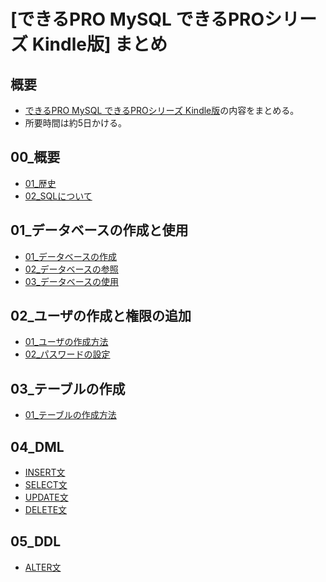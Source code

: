 [できるPRO MySQL できるPROシリーズ Kindle版] まとめ
===

## 概要

- [できるPRO MySQL できるPROシリーズ Kindle版](https://www.amazon.co.jp/%E3%81%A7%E3%81%8D%E3%82%8BPRO-MySQL-%E3%81%A7%E3%81%8D%E3%82%8BPRO%E3%82%B7%E3%83%AA%E3%83%BC%E3%82%BA-%E8%B5%A4%E4%BA%95-%E8%AA%A0-ebook/dp/B00SXPVFL2)の内容をまとめる。
- 所要時間は約5日かける。


## 00\_概要

- [01\_歴史](mdFiles/00_概要/01_History.md)
- [02\_SQLについて](mdFiles/00_概要/02_SQL.md)

## 01\_データベースの作成と使用

- [01\_データベースの作成](mdFiles/01_データベースの作成と使用/01_HowToCreateDB.md)
- [02\_データベースの参照](mdFiles/01_データベースの作成と使用/02_HowToReferenceDataBase.md)
- [03\_データベースの使用](mdFiles/01_データベースの作成と使用/03_HowToUseDatabase.md)

## 02\_ユーザの作成と権限の追加

- [01\_ユーザの作成方法](mdFiles/02_ユーザの作成と権限の追加/01_HowToCreateUsers.md)
- [02\_パスワードの設定](mdFiles/02_ユーザの作成と権限の追加/02_SetPasswordToUser.md)


## 03\_テーブルの作成

- [01\_テーブルの作成方法](mdFiles/03_テーブルの作成/01_HowToCreateTable.md)

## 04\_DML

- [INSERT文](mdFiles/04_DML/01_HowToInsertRow.md)
- [SELECT文](mdFiles/04_DML/02_HowToReferencdRows.md)
- [UPDATE文](mdFiles/04_DML/03_HowToUpdateRows.md)
- [DELETE文](mdFiles/04_DML/04_HowToDeleteRows.md)

## 05\_DDL

- [ALTER文](mdFiles/05_DDL/01_HowToChangeTableDefines.md)
